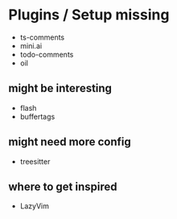 # Plugins / Setup missing

- ts-comments
- mini.ai
- todo-comments
- oil

## might be interesting

- flash
- buffertags

## might need more config

- treesitter

## where to get inspired

- LazyVim
